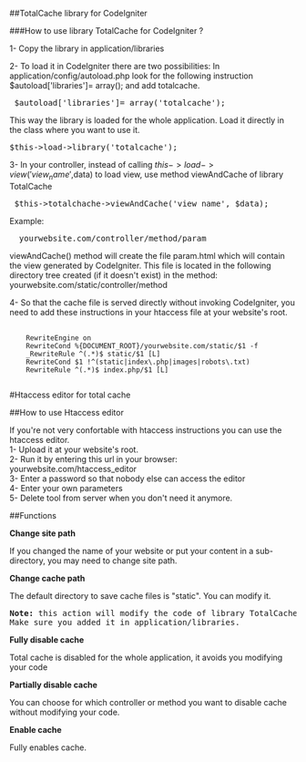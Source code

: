 ##TotalCache library for CodeIgniter

###How to use library TotalCache for CodeIgniter ?


1- Copy the library in application/libraries

2- To load it in CodeIgniter there are two possibilities:
In application/config/autoload.php look for the following instruction $autoload['libraries']= array(); and add totalcache. 

> 
<pre>
 $autoload['libraries']= array('totalcache');
</pre>


This way the library is loaded for the whole application.
Load it directly in the class where you want to use it. 

>
<pre>
$this->load->library('totalcache');     
</pre>


3- In your controller, instead of calling $this->load->view('view_name',$data) to load view, use method viewAndCache of library TotalCache

>
<pre>
 $this->totalchache->viewAndCache('view_name', $data);   
</pre>


Example:

>
<pre>
  yourwebsite.com/controller/method/param    
</pre>


viewAndCache() method will create the file param.html which will contain the view generated by CodeIgniter. This file is located in the following directory tree created (if it doesn't exist) in the method:  yourwebsite.com/static/controller/method 

4- So that the cache file is served directly without invoking CodeIgniter, you need to add these instructions in your htaccess file at your website's root.

>
<pre>
	<code>
	RewriteEngine on
	RewriteCond %{DOCUMENT_ROOT}/yourwebsite.com/static/$1 -f
	_RewriteRule ^(.*)$ static/$1 [L]
	RewriteCond $1 !^(static|index\.php|images|robots\.txt)
	RewriteRule ^(.*)$ index.php/$1 [L]
	</code>
</pre>


#Htaccess editor for total cache

##How to use Htaccess editor


If you're not very confortable with htaccess instructions you can use the htaccess editor.  
1- Upload it at your website's root.   
2- Run it by entering this url in your browser: yourwebsite.com/htaccess_editor   
3- Enter a password so that nobody else can access the editor  
4- Enter your own parameters  
5- Delete tool from server when you don't need it anymore.  

##Functions  
  
  
__Change site path__

If you changed the name of your website or put your content in a sub-directory, you may need to change site path.


__Change cache path__

The default directory to save cache files is "static". You can modify it.

>
<pre>
<strong>Note:</strong> this action will modify the code of library TotalCache.  
Make sure you added it in application/libraries.
</pre>


__Fully disable cache__

Total cache is disabled for the whole application, it avoids you modifying your code

__Partially disable cache__

You can choose for which controller or method you want to disable cache without modifying your code.

__Enable cache__

Fully enables cache.
